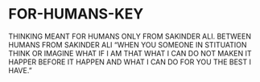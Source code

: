 # FOR-HUMANS-KEY
THINKING MEANT FOR HUMANS ONLY FROM SAKINDER ALI. BETWEEN HUMANS FROM SAKINDER ALI “WHEN YOU SOMEONE IN STITUATION THINK OR IMAGINE WHAT IF I AM THAT WHAT I CAN DO NOT MAKEN IT HAPPER BEFORE IT HAPPEN AND WHAT I CAN DO FOR YOU THE BEST I HAVE.” 
